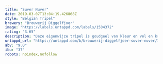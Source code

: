 ```yaml
---
title: "Suver Nuver"
date: 2019-03-07T13:04:19.426868Z
style: "Belgian Tripel"
brewery: "Brouwerij Diggelfjoer"
image: "https://labels.untappd.com/labels/1504372"
rating: "3.65"
description: "Deze eigenwijze tripel is goudgeel van kleur en vol en kruidig van smaak"
untappd_url: "https://untappd.com/b/brouwerij-diggelfjoer-suver-nuver/1504372"
abv: "9.0"
ibu: "37"
robots: noindex,nofollow
---
```

